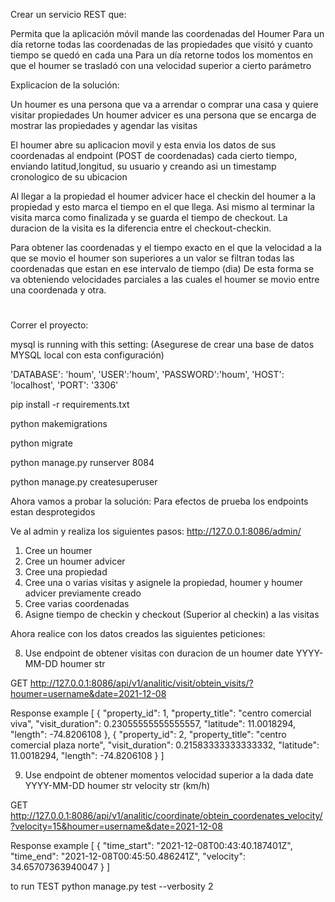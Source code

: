 Crear un servicio REST que:

Permita que la aplicación móvil mande las coordenadas del Houmer
Para un día retorne todas las coordenadas de las propiedades que visitó y cuanto tiempo se quedó en cada una
Para un día retorne todos los momentos en que el houmer se trasladó con una velocidad superior a cierto parámetro


Explicacion de la solución:

Un houmer es una persona que va a arrendar o comprar una casa y quiere visitar propiedades
Un houmer advicer es una persona que se encarga de mostrar las propiedades y agendar las visitas

El houmer abre su aplicacion movil y esta envia los datos de sus coordenadas al endpoint (POST de coordenadas) cada cierto tiempo, enviando latitud,longitud, su usuario y creando asi un timestamp cronologico de su ubicacion

Al llegar a la propiedad el houmer advicer hace el checkin del houmer a la propiedad y esto marca el tiempo en el que llega. Asi mismo al terminar la visita marca como finalizada y se guarda el tiempo de checkout. La duracion de la visita es la diferencia entre el checkout-checkin.

Para obtener las coordenadas y el tiempo exacto en el que la velocidad a la que se movio el houmer son superiores a un valor se filtran todas las coordenadas que estan en ese intervalo de tiempo (dia) De esta forma se va obteniendo velocidades parciales a las cuales el houmer se movio entre una coordenada y otra. 
#

Correr el proyecto:

mysql is running with this setting: (Asegurese de crear una base de datos MYSQL local con esta configuración)

'DATABASE': 'houm',
'USER':'houm',
'PASSWORD':'houm',
'HOST': 'localhost',
'PORT': '3306'

pip install -r requirements.txt

python makemigrations

python migrate

python manage.py runserver 8084

python manage.py createsuperuser

Ahora vamos a probar la solución:
Para efectos de prueba los endpoints estan desprotegidos

Ve al admin y realiza los siguientes pasos:
http://127.0.0.1:8086/admin/

1. Cree un houmer
2. Cree un houmer advicer
3. Cree una propiedad 
4. Cree una o varias visitas y asignele la propiedad, houmer y houmer advicer previamente creado
5. Cree varias coordenadas
6. Asigne tiempo de checkin y checkout (Superior al checkin) a las visitas

Ahora realice con los datos creados las siguientes peticiones:

8. Use endpoint de obtener visitas con duracion de un houmer 
date YYYY-MM-DD
houmer str

GET
http://127.0.0.1:8086/api/v1/analitic/visit/obtein_visits/?houmer=username&date=2021-12-08

Response example
[
    {
        "property_id": 1,
        "property_title": "centro comercial viva",
        "visit_duration": 0.23055555555555557,
        "latitude": 11.0018294,
        "length": -74.8206108
    },
    {
        "property_id": 2,
        "property_title": "centro comercial plaza norte",
        "visit_duration": 0.21583333333333332,
        "latitude": 11.0018294,
        "length": -74.8206108
    }
]

9. Use endpoint de obtener momentos velocidad superior a la dada
date YYYY-MM-DD
houmer str
velocity str (km/h)

GET
http://127.0.0.1:8086/api/v1/analitic/coordinate/obtein_coordenates_velocity/?velocity=15&houmer=username&date=2021-12-08

Response example
[
    {
        "time_start": "2021-12-08T00:43:40.187401Z",
        "time_end": "2021-12-08T00:45:50.486241Z",
        "velocity": 34.65707363940047
    }
]


to run TEST
python manage.py test --verbosity 2